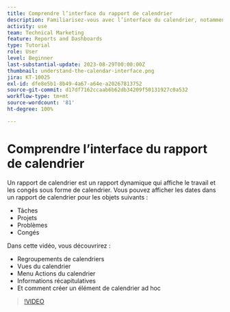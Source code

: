 ```yaml
---
title: Comprendre l’interface du rapport de calendrier
description: Familiarisez-vous avec l’interface du calendrier, notamment les regroupements, les vues et les actions de calendriers.
activity: use
team: Technical Marketing
feature: Reports and Dashboards
type: Tutorial
role: User
level: Beginner
last-substantial-update: 2023-08-29T00:00:00Z
thumbnail: understand-the-calendar-interface.png
jira: KT-10025
exl-id: dfe8e5b1-8b49-4a67-a64e-a20267813752
source-git-commit: d17df7162ccaab6b62db34209f50131927c0a532
workflow-type: tm+mt
source-wordcount: '81'
ht-degree: 100%

---
```


# Comprendre l’interface du rapport de calendrier

Un rapport de calendrier est un rapport dynamique qui affiche le travail et les congés sous forme de calendrier. Vous pouvez afficher les dates dans un rapport de calendrier pour les objets suivants :

* Tâches
* Projets
* Problèmes
* Congés

Dans cette vidéo, vous découvrirez :

* Regroupements de calendriers
* Vues du calendrier
* Menu Actions du calendrier
* Informations récapitulatives
* Et comment créer un élément de calendrier ad hoc

>[!VIDEO](https://video.tv.adobe.com/v/3423318/?quality=12&learn=on&enablevpops)
